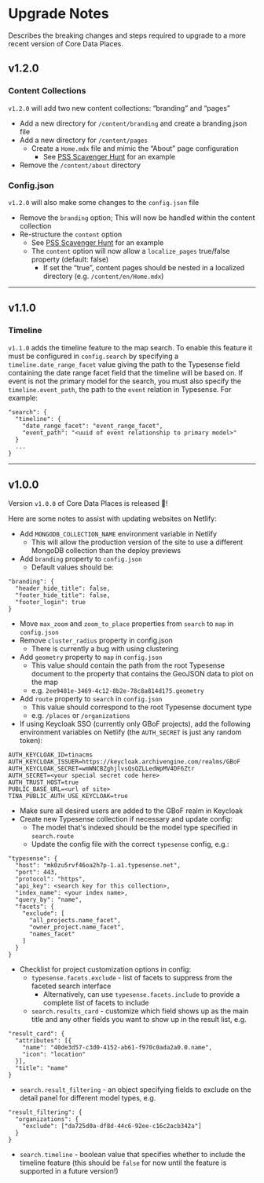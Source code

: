 # Upgrade Notes

Describes the breaking changes and steps required to upgrade to a more recent version of Core Data Places.

## v1.2.0

### Content Collections

`v1.2.0` will add two new content collections: “branding” and “pages”

- Add a new directory for `/content/branding` and create a branding.json file
- Add a new directory for `/content/pages`
  - Create a `Home.mdx` file and mimic the “About” page configuration
    - See [PSS Scavenger Hunt](https://github.com/performant-software/pss-scavenger-hunt-content/blob/main/content/settings/config.json) for an example
- Remove the `/content/about` directory

### Config.json

`v1.2.0` will also make some changes to the `config.json` file

- Remove the `branding` option; This will now be handled within the content collection
- Re-structure the `content` option
  - See [PSS Scavenger Hunt](https://github.com/performant-software/pss-scavenger-hunt-content/blob/main/content/settings/config.json) for an example
  - The `content` option will now allow a `localize_pages` true/false property (default: false)
    - If set the “true”, content pages should be nested in a localized directory (e.g. `/content/en/Home.mdx`)

---

## v1.1.0

### Timeline

`v1.1.0` adds the timeline feature to the map search. To enable this feature it must be configured in `config.search` by specifying a `timeline.date_range_facet` value giving the path to the Typesense field containing the date range facet field that the timeline will be based on. If event is not the primary model for the search, you must also specify the `timeline.event_path`, the path to the `event` relation in Typesense. For example:

```
"search": {
  "timeline": {
    "date_range_facet": "event_range_facet",
    "event_path": "<uuid of event relationship to primary model>"
  }
  ...
}
```

---

## v1.0.0

Version `v1.0.0` of Core Data Places is released :rocket:!

Here are some notes to assist with updating websites on Netlify:

- Add `MONGODB_COLLECTION_NAME` environment variable in Netlify
  - This will allow the production version of the site to use a different MongoDB collection than the deploy previews
- Add `branding` property to `config.json`
  - Default values should be:

```
"branding": {
  "header_hide_title": false,
  "footer_hide_title": false,
  "footer_login": true
}
```

- Move `max_zoom` and `zoom_to_place` properties from `search` to `map` in `config.json`
- Remove `cluster_radius` property in config.json
  - There is currently a bug with using clustering
- Add `geometry` property to `map` in `config.json`
  - This value should contain the path from the root Typesense document to the property that contains the GeoJSON data to plot on the map
  - e.g. `2ee9481e-3469-4c12-8b2e-78c8a814d175.geometry`
- Add `route` property to `search` in `config.json`
  - This value should correspond to the root Typesense document type
  - e.g. `/places` or `/organizations`
- If using Keycloak SSO (currently only GBoF projects), add the following environment variables on Netlify (the `AUTH_SECRET` is just any random token):

```
AUTH_KEYCLOAK_ID=tinacms
AUTH_KEYCLOAK_ISSUER=https://keycloak.archivengine.com/realms/GBoF
AUTH_KEYCLOAK_SECRET=wmWNCBZghjlvsQsQZLLedWpMV4DF6Ztr
AUTH_SECRET=<your special secret code here>
AUTH_TRUST_HOST=true
PUBLIC_BASE_URL=<url of site>
TINA_PUBLIC_AUTH_USE_KEYCLOAK=true
```

- Make sure all desired users are added to the GBoF realm in Keycloak
- Create new Typesense collection if necessary and update config:
  - The model that's indexed should be the model type specified in `search.route`
  - Update the config file with the correct `typesense` config, e.g.:

```
"typesense": {
  "host": "mk0zu5rvf46oa2h7p-1.a1.typesense.net",
  "port": 443,
  "protocol": "https",
  "api_key": <search key for this collection>,
  "index_name": <your index name>,
  "query_by": "name",
  "facets": {
    "exclude": [
      "all_projects.name_facet",
      "owner_project.name_facet",
      "names_facet"
    ]
  }
}
```

- Checklist for project customization options in config:
  - `typesense.facets.exclude` - list of facets to suppress from the faceted search interface
    - Alternatively, can use `typesense.facets.include` to provide a complete list of facets to include
  - `search.results_card` - customize which field shows up as the main title and any other fields you want to show up in the result list, e.g.

```
"result_card": {
  "attributes": [{
    "name": "40de3d57-c3d0-4152-ab61-f970c0ada2a0.0.name",
    "icon": "location"
  }],
  "title": "name"
}
```

- `search.result_filtering` - an object specifying fields to exclude on the detail panel for different model types, e.g.

```
"result_filtering": {
  "organizations": {
    "exclude": ["da725d0a-df8d-44c6-92ee-c16c2acb342a"]
  }
}
```

- `search.timeline` - boolean value that specifies whether to include the timeline feature (this should be `false` for now until the feature is supported in a future version!)